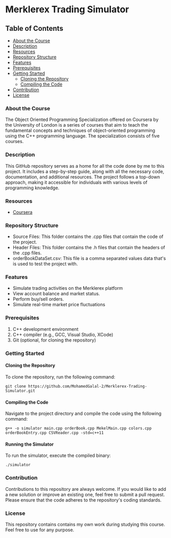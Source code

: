# Merklerex Trading Simulator

## Table of Contents
- [About the Course](#About-the-Course)
- [Description](#Description)
- [Resources](#Resources)
- [Repository Structure](#Repository-Structure)
- [Features](#Features)
- [Prerequisites](#Prerequisites)
- [Getting Started](#Getting-Started)
  - [Cloning the Repository](#Cloning-the-Repository)
  - [Compiling the Code](#Compiling-the-Code)
- [Contribution](#Contribution)
- [License](#License)

### About the Course
The Object Oriented Programming Specialization offered on Coursera by the University of London is a series of courses that aim to teach the fundamental concepts and techniques of object-oriented programming using the C++ programming language. The specialization consists of five courses.

### Description
This GitHub repository serves as a home for all the code done by me to this project. It includes a step-by-step guide, along with all the necessary code, documentation, and additional resources. The project follows a top-down approach, making it accessible for individuals with various levels of programming knowledge.

### Resources

* [Coursera](https://www.coursera.org/specializations/object-oriented-programming-s12n)

### Repository Structure
* Source Files: This folder contains the .cpp files that contain the code of the project.
* Header Files: This folder contains the .h files that contain the headers of the .cpp files.
* orderBookDataSet.csv: This file is a comma separated values data that's is used to test the project with.

### Features
* Simulate trading activities on the Merklerex platform
* View account balance and market status.
* Perform buy/sell orders.
* Simulate real-time market price fluctuations

### Prerequisites
1. C++ development environment
2. C++ compiler (e.g., GCC, Visual Studio, XCode)
3. Git (optional, for cloning the repository)

### Getting Started
#### Cloning the Repository
To clone the repository, run the following command:

    git clone https://github.com/MohamedGalal-2/Merklerex-Trading-Simulator.git
#### Compiling the Code
Navigate to the project directory and compile the code using the following command:

    g++ -o simulator main.cpp orderBook.cpp MekelMain.cpp colors.cpp orderBookEntry.cpp CSVReader.cpp -std=c++11

#### Running the Simulator
To run the simulator, execute the compiled binary:
    
    ./simulator

### Contribution
Contributions to this repository are always welcome. If you would like to add a new solution or improve an existing one, feel free to submit a pull request. Please ensure that the code adheres to the repository's coding standards.

### License
This repository contains contains my own work during studying this course. Feel free to use for any purpose.
